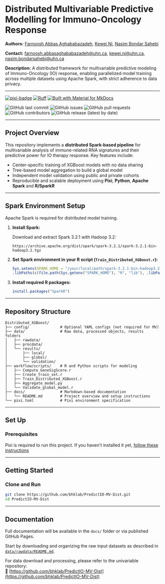 # Distributed Multivariable Predictive Modelling for Immuno-Oncology Response

**Authors:** [Farnoosh Abbas Aghababazadeh](https://github.com/RibaA), [Kewei Ni](https://github.com/Nicole9801), [Nasim Bondar Sahebi](https://github.com/sogolsahebi)

**Contact:** [farnoosh.abbasaghababazadeh@uhn.ca](mailto:farnoosh.abbasaghababazadeh@uhn.ca), [kewei.ni@uhn.ca](mailto:kewei.ni@uhn.ca), [nasim.bondarsahebi@uhn.ca](mailto:nasim.bondarsahebi@uhn.ca)

**Description:** A distributed framework for multivariable predictive modeling of Immuno-Oncology (IO) response, enabling parallelized model training across multiple datasets using Apache Spark, with strict adherence to data privacy.

--------------------------------------

[![pixi-badge](https://img.shields.io/endpoint?url=https://raw.githubusercontent.com/prefix-dev/pixi/main/assets/badge/v0.json&style=flat-square)](https://github.com/prefix-dev/pixi)
[![Ruff](https://img.shields.io/endpoint?url=https://raw.githubusercontent.com/astral-sh/ruff/main/assets/badge/v2.json&style=flat-square)](https://github.com/astral-sh/ruff)
[![Built with Material for MkDocs](https://img.shields.io/badge/mkdocs--material-gray?logo=materialformkdocs&style=flat-square)](https://github.com/squidfunk/mkdocs-material)

![GitHub last commit](https://img.shields.io/github/last-commit/bhklab/predictio-mv-dist?style=flat-square)
![GitHub issues](https://img.shields.io/github/issues/bhklab/predictio-mv-dist?style=flat-square)
![GitHub pull requests](https://img.shields.io/github/issues-pr/bhklab/predictio-mv-dist?style=flat-square)
![GitHub contributors](https://img.shields.io/github/contributors/bhklab/predictio-mv-dist?style=flat-square)
![GitHub release (latest by date)](https://img.shields.io/github/v/release/bhklab/predictio-mv-dist?style=flat-square)

---

## Project Overview

This repository implements a **distributed Spark-based pipeline** for multivariable analysis of immune-related RNA signatures and their predictive power for IO therapy response. Key features include:

- Center-specific training of XGBoost models with no data sharing
- Tree-based model aggregation to build a global model
- Independent model validation using public and private cohorts
- Reproducible and scalable deployment using **Pixi**, **Python**, **Apache Spark** and **R/SparkR**

---

## Spark Environment Setup

Apache Spark is required for distributed model training.

1. **Install Spark:**

   Download and extract Spark 3.2.1 with Hadoop 3.2:
   ```
   https://archive.apache.org/dist/spark/spark-3.2.1/spark-3.2.1-bin-hadoop3.2.tgz
   ```

2. **Set Spark environment in your R script (`Train_Distributed_XGBoost.r`):**

   ```r
   Sys.setenv(SPARK_HOME = "/your/local/path/spark-3.2.1-bin-hadoop3.2")
   .libPaths(c(file.path(Sys.getenv("SPARK_HOME"), "R", "lib"), .libPaths()))
   ```

3. **Install required R packages:**

   ```r
   install.packages("SparkR")
   ```

---

## Repository Structure

```
Distributed_XGBoost/
├── config/              # Optional YAML configs (not required for MV)
├── data/                # Raw data, processed objects, results folders
│   ├── rawdata/
│   ├── procdata/
│   └── results/
│       ├── local/
│       ├── global/
│       └── validation/
├── workflow/scripts/    # R and Python scripts for modeling
│   ├── Compute_GeneSigScore.r
│   ├── Create_train_set.r
│   ├── Train_Distributed_XGBoost.r
│   ├── Aggregate_model.py
│   └── Validate_global_model.r
├── docs/                # Markdown-based documentation
│   └── README.md        # Project overview and setup instructions 
└── pixi.toml            # Pixi environment specification
```

---

## Set Up

### Prerequisites

Pixi is required to run this project.
If you haven't installed it yet, [follow these instructions](https://pixi.sh/latest/)

---

## Getting Started

### Clone and Run

```bash
git clone https://github.com/bhklab/PredictIO-MV-Dist.git
cd PredictIO-MV-Dist
```

---

## Documentation

Full documentation will be available in the `docs/` folder or via published GitHub Pages.

Start by downloading and organizing the raw input datasets as described in [`data/rawdata/README.md`](https://github.com/bhklab/PredictIO-MV-Dist/blob/main/data/rawdata/README.md).

For data download and processing, please refer to the univariable repository:  
🔗 [https://github.com/bhklab/PredictIO-MV-Dist](https://github.com/bhklab/PredictIO-MV-Dist)
